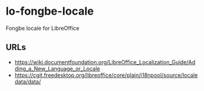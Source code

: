 # lo-fongbe-locale
Fongbe locale for LibreOffice

## URLs
- https://wiki.documentfoundation.org/LibreOffice_Localization_Guide/Adding_a_New_Language_or_Locale
- https://cgit.freedesktop.org/libreoffice/core/plain/i18npool/source/localedata/data/
